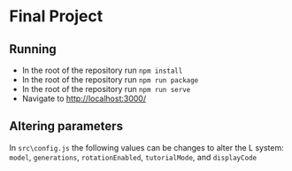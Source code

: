 # Final Project

## Running

-   In the root of the repository run `npm install`
-   In the root of the repository run `npm run package`
-   In the root of the repository run `npm run serve`
-   Navigate to <http://localhost:3000/>

## Altering parameters

In `src\config.js` the following values can be changes to alter the L system: `model`, `generations`, `rotationEnabled`, `tutorialMode`, and `displayCode`
